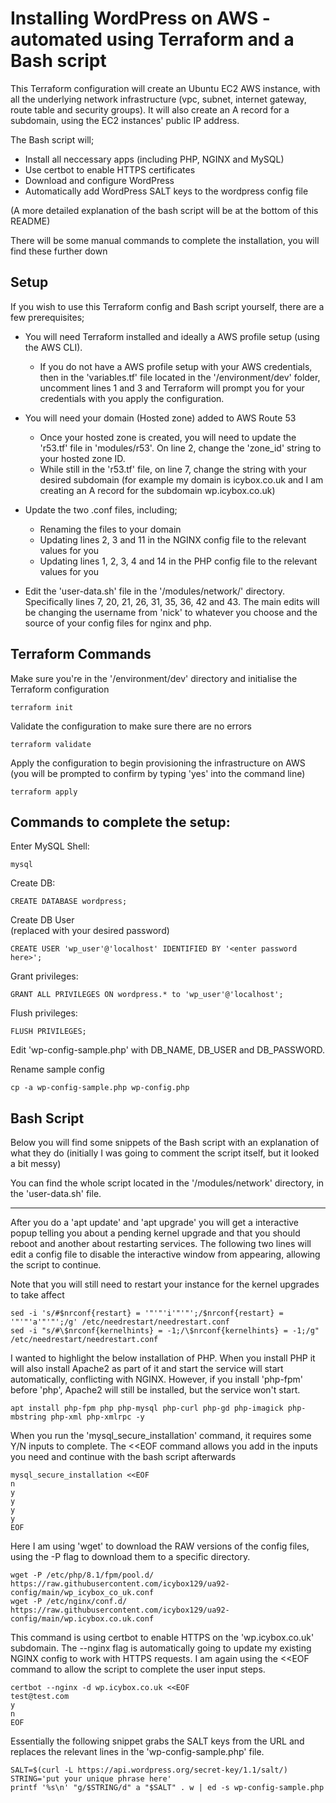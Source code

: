 # Installing WordPress on AWS - automated using Terraform and a Bash script

This Terraform configuration will create an Ubuntu EC2 AWS instance, with all the underlying network infrastructure (vpc, subnet, internet gateway, route table and security groups). It will also create an A record for a subdomain, using the EC2 instances' public IP address.

The Bash script will; 
 - Install all neccessary apps (including PHP, NGINX and MySQL)
 - Use certbot to enable HTTPS certificates
 - Download and configure WordPress
 - Automatically add WordPress SALT keys to the wordpress config file

 (A more detailed explanation of the bash script will be at the bottom of this README)

There will be some manual commands to complete the installation, you will find these further down

## Setup

If you wish to use this Terraform config and Bash script yourself, there are a few prerequisites;

- You will need Terraform installed and ideally a AWS profile setup (using the AWS CLI). 

    - If you do not have a AWS profile setup with your AWS credentials, then in the 'variables.tf' file located in the '/environment/dev' folder, uncomment lines 1 and 3 and Terraform will prompt you for your credentials with you apply the configuration.
- You will need your domain (Hosted zone) added to AWS Route 53
    - Once your hosted zone is created, you will need to update the 'r53.tf' file in 'modules/r53'. On line 2, change the 'zone_id' string to your hosted zone ID.
    - While still in the 'r53.tf' file, on line 7, change the string with your desired subdomain (for example my domain is icybox.co.uk and I am creating an A record for the subdomain wp.icybox.co.uk)
- Update the two .conf files, including;
    - Renaming the files to your domain
    - Updating lines 2, 3 and 11 in the NGINX config file to the relevant values for you
    - Updating lines 1, 2, 3, 4 and 14 in the PHP config file to the relevant values for you
- Edit the 'user-data.sh' file in the '/modules/network/' directory. Specifically lines 7, 20, 21, 26, 31, 35, 36, 42 and 43. The main edits will be changing the username from 'nick' to whatever you choose and the source of your config files for nginx and php.

## Terraform Commands

Make sure you're in the '/environment/dev' directory and initialise the Terraform configuration
```
terraform init
```
Validate the configuration to make sure there are no errors
```
terraform validate
```

Apply the configuration to begin provisioning the infrastructure on AWS
<br> (you will be prompted to confirm by typing 'yes' into the command line)
```
terraform apply
```

## Commands to complete the setup:

Enter MySQL Shell:
```
mysql
````
Create DB:
```
CREATE DATABASE wordpress;
```
Create DB User
<br>(replaced <enter password here> with your desired password)
```
CREATE USER 'wp_user'@'localhost' IDENTIFIED BY '<enter password here>';
```
Grant privileges:
```
GRANT ALL PRIVILEGES ON wordpress.* to 'wp_user'@'localhost';
```
Flush privileges:
```
FLUSH PRIVILEGES;
```

Edit 'wp-config-sample.php' with DB_NAME, DB_USER and DB_PASSWORD.

Rename sample config
```
cp -a wp-config-sample.php wp-config.php
```

## Bash Script

Below you will find some snippets of the Bash script with an explanation of what they do (initially I was going to comment the script itself, but it looked a bit messy)

You can find the whole script located in the '/modules/network' directory, in the 'user-data.sh' file.

---

After you do a 'apt update' and 'apt upgrade' you will get a interactive popup telling you about a pending kernel upgrade and that you should reboot and another about restarting services. The following two lines will edit a config file to disable the interactive window from appearing, allowing the script to continue.

Note that you will still need to restart your instance for the kernel upgrades to take affect
```
sed -i 's/#$nrconf{restart} = '"'"'i'"'"';/$nrconf{restart} = '"'"'a'"'"';/g' /etc/needrestart/needrestart.conf
sed -i "s/#\$nrconf{kernelhints} = -1;/\$nrconf{kernelhints} = -1;/g" /etc/needrestart/needrestart.conf
```

I wanted to highlight the below installation of PHP. When you install PHP it will also install Apache2 as part of it and start the service will start automatically, conflicting with NGINX. However, if you install 'php-fpm' before 'php', Apache2 will still be installed, but the service won't start.
```
apt install php-fpm php php-mysql php-curl php-gd php-imagick php-mbstring php-xml php-xmlrpc -y
```

When you run the 'mysql_secure_installation' command, it requires some Y/N inputs to complete. The <<EOF command allows you add in the inputs you need and continue with the bash script afterwards

```
mysql_secure_installation <<EOF
n
y
y
y
y
EOF
```

Here I am using 'wget' to download the RAW versions of the config files, using the -P flag to download them to a specific directory.

```
wget -P /etc/php/8.1/fpm/pool.d/ https://raw.githubusercontent.com/icybox129/ua92-config/main/wp_icybox_co_uk.conf
wget -P /etc/nginx/conf.d/ https://raw.githubusercontent.com/icybox129/ua92-config/main/wp.icybox.co.uk.conf
```

This command is using certbot to enable HTTPS on the 'wp.icybox.co.uk' subdomain. The --nginx flag is automatically going to update my existing NGINX config to work with HTTPS requests. I am again using the <<EOF command to allow the script to complete the user input steps.

```
certbot --nginx -d wp.icybox.co.uk <<EOF
test@test.com
y 
n
EOF
```

Essentially the following snippet grabs the SALT keys from the URL and replaces the relevant lines in the 'wp-config-sample.php' file.

```
SALT=$(curl -L https://api.wordpress.org/secret-key/1.1/salt/)
STRING='put your unique phrase here'
printf '%s\n' "g/$STRING/d" a "$SALT" . w | ed -s wp-config-sample.php
```